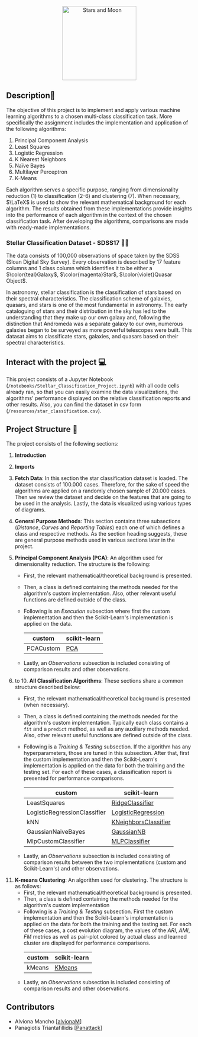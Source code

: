 <div id="header" align="center">
    <img alt="Stars and Moon" src="https://media.giphy.com/media/v1.Y2lkPTc5MGI3NjExa3R0cjFjdGNsazNwdWhrbHg0MnpiNnlwY3FpdG5yMTliaG5zbGI0ZCZlcD12MV9pbnRlcm5hbF9naWZfYnlfaWQmY3Q9cw/j1tWwa9isoleIIZDmr/giphy.gif" height="200"">
</div>

## Description📌
The objective of this project is to implement and apply various machine learning algorithms to a chosen multi-class classification task. More specifically the assignment includes the implementation and application of the following algorithms: 

1. Principal Component Analysis
2. Least Squares
3. Logistic Regression
4. K Nearest Neighbors
5. Naïve Bayes
6. Multilayer Perceptron
7. K-Means

Each algorithm serves a specific purpose, ranging from dimensionality reduction (1) to classification (2-6) and clustering (7). When necessary, $\LaTeX$ is used to show the relevant mathematical background for each algorithm. The results obtained from these implementations provide insights into the performance of each algorithm in the context of the chosen classification task. After developing the algorithms, comparisons are made with ready-made implementations.

### Stellar Classification Dataset - SDSS17 🌙🌌
The data consists of 100,000 observations of space taken by the SDSS (Sloan Digital Sky Survey). Every observation is described by 17 feature columns and 1 class column which identifies it to be either a $\color{teal}Galaxy$, $\color{magenta}Star$, $\color{violet}Quasar Object$.

In astronomy, stellar classification is the classification of stars based on their spectral characteristics. The classification scheme of galaxies, quasars, and stars is one of the most fundamental in astronomy. The early cataloguing of stars and their distribution in the sky has led to the understanding that they make up our own galaxy and, following the distinction that Andromeda was a separate galaxy to our own, numerous galaxies began to be surveyed as more powerful telescopes were built. This datasat aims to classificate stars, galaxies, and quasars based on their spectral characteristics.

## Interact with the project 💻
This project consists of a Jupyter Notebook (`/notebooks/Stellar_Classification_Project.ipynb`) with all code cells already ran, so that you can easily examine the data visualizations, the algorithms' performance displayed on the relative classification reports and other results. Also, you can find the dataset in csv form (`/resources/star_classification.csv`).


## Project Structure 🧱
The project consists of the following sections:
1. **Introduction**
2. **Imports**
3. **Fetch Data**: In this section the star classification dataset is loaded. The dataset consists of 100.000 cases. Therefore, for the sake of speed the algorithms are applied on a randomly chosen sample of 20.000 cases. Then we review the dataset and decide on the features that are going to be used in the analysis. Lastly, the data is visualized using various types of diagrams.

4. **General Purpose Methods**: This section contains three subsections (*Distance*, *Curves* and *Reporting Tables*) each one of which defines a class and respective methods. As the section heading suggests, these are general purpose methods used in various sections later in the project.  

5. **Principal Component Analysis (PCA)**: An algorithm used for dimensionality reduction. The structure is the following:
    - First, the relevant mathematical/theoretical background is presented.
    - Then, a class is defined containing the methods needed for the algorithm's custom implementation. Also, other relevant useful functions are defined outside of the class.
    - Following is an *Execution* subsection where first the custom implementation and then the Scikit-Learn's implementation is applied on the data. 

        | custom                    | scikit-learn                                        |              
        |---------------------------|-----------------------------------------------------|
        | PCACustom      |  <a href="https://scikit-learn.org/stable/modules/generated/sklearn.decomposition.PCA.html">PCA</a>                                        | 

    - Lastly, an *Observations* subsection is included consisting of comparison results and other observations.

6. to 10. **All Classification Algorithms**: These sections share a common structure described below:
     - First, the relevant mathematical/theoretical background is presented (when necessary).
     - Then, a class is defined containing the methods needed for the algorithm's custom implementation. Typically each class contains a `fit` and a `predict` method, as well as any auxiliary methods needed. Also, other relevant useful functions are defined outside of the class.
     - Following is a *Training & Testing* subsection. If the algorithm has any hyperparameters, those are tuned in this subsection. After that, first the custom implementation and then the Scikit-Learn's implementation is applied on the data for both the training and the testing set. For each of these cases, a classification report is presented for performance comparisons.

         | custom                    | scikit-learn                                        |              
        |---------------------------|-----------------------------------------------------|
        | LeastSquares      |  <a href="https://scikit-learn.org/stable/modules/generated/sklearn.linear_model.RidgeClassifier.html">RidgeClassifier</a>                                        | 
        | LogisticRegressionClassifier  |  <a href="https://scikit-learn.org/stable/modules/generated/sklearn.linear_model.LogisticRegression.html">LogisticRegression</a>               |
        | kNN      |  <a href="https://scikit-learn.org/stable/modules/generated/sklearn.neighbors.KNeighborsClassifier.html">KNeighborsClassifier</a>                                        | 
        | GaussianNaiveBayes      |  <a href="https://scikit-learn.org/stable/modules/generated/sklearn.naive_bayes.GaussianNB.html">GaussianNB</a>                                        | 
        | MlpCustomClassifier      |  <a href="https://scikit-learn.org/stable/modules/generated/sklearn.neural_network.MLPClassifier.html">MLPClassifier</a>                                        | 

     - Lastly, an *Observations* subsection is included consisting of comparison results between the two implementations (custom and Scikit-Learn's) and other observations.

<ol start="11">
    <li><b>K-means Clustering</b>: An algorithm used for clustering. The structure is as follows:
        <ul>
            <li> First, the relevant mathematical/theoretical background is presented. </li>
            <li> Then, a class is defined containing the methods needed for the algorithm's custom implementation </li>
            <li> Following is a <i>Training & Testing</i> subsection. First the custom implementation and then the Scikit-Learn's implementation is applied on the data for both the training and the testing set. For each of these cases, a cost evolution diagram, the values of the <i>ARI</i>, <i>AMI</i>, <i>FM</i> metrics as well as pair-plot colored by actual class and learned cluster are displayed for performance comparisons. 
                <table>
                    <thead>
                        <tr>
                        <th>custom</th>
                        <th>scikit-learn</th>
                        </tr>
                    </thead>
                    <tbody>
                        <tr>
                        <td>kMeans</td>
                        <td><a href="https://scikit learn.org/stable/modules/generated/sklearn.cluster.KMeans.html">KMeans</a></td>
                        </tr>
                    </tbody>
                </table>
            </li>
            <li> Lastly, an <i>Observations</i> subsection is included consisting of comparison results and other observations. </li>
        </ul>
    </li>
</ol>

## Contributors
- Alviona Mancho [<a href="https://github.com/alvionaM">alvionaM</a>]
- Panagiotis Triantafillidis [<a href="https://github.com/Panattack">Panattack</a>]


